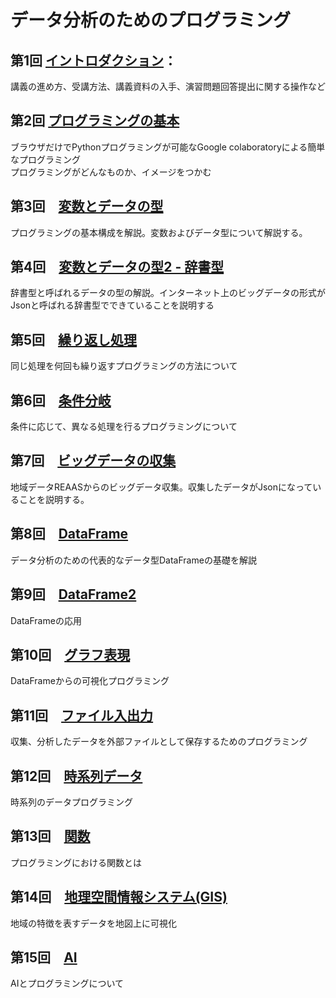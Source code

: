 # データ分析のためのプログラミング

## 第1回 [イントロダクション](https://github.com/ueharaLab/python1_introduction)：  
講義の進め方、受講方法、講義資料の入手、演習問題回答提出に関する操作など

## 第2回 [プログラミングの基本](https://github.com/ueharaLab/python2_basics)  
ブラウザだけでPythonプログラミングが可能なGoogle colaboratoryによる簡単なプログラミング  
プログラミングがどんなものか、イメージをつかむ

## 第3回　[変数とデータの型](https://github.com/ueharaLab/python3_variables)
プログラミングの基本構成を解説。変数およびデータ型について解説する。

## 第4回　[変数とデータの型2 - 辞書型](https://github.com/ueharaLab/python4_dict)
辞書型と呼ばれるデータの型の解説。インターネット上のビッグデータの形式がJsonと呼ばれる辞書型でできていることを説明する

## 第5回　[繰り返し処理](https://github.com/ueharaLab/python5_repeat)
同じ処理を何回も繰り返すプログラミングの方法について

## 第6回　[条件分岐](https://github.com/ueharaLab/python6_ifelse)
条件に応じて、異なる処理を行るプログラミングについて
    
## 第7回　[ビッグデータの収集](https://github.com/ueharaLab/python7_begdata_Resas)
地域データREAASからのビッグデータ収集。収集したデータがJsonになっていることを説明する。

## 第8回　[DataFrame](https://github.com/ueharaLab/python8_dataframe)
データ分析のための代表的なデータ型DataFrameの基礎を解説

## 第9回　[DataFrame2](https://github.com/ueharaLab/python9_dataframe2)
DataFrameの応用

## 第10回　[グラフ表現](https://github.com/ueharaLab/python10_visualization)
DataFrameからの可視化プログラミング

## 第11回　[ファイル入出力](https://github.com/ueharaLab/python11_files)
収集、分析したデータを外部ファイルとして保存するためのプログラミング

## 第12回　[時系列データ](https://github.com/ueharaLab/python12_timeseries)  
時系列のデータプログラミング

## 第13回　[関数](https://github.com/ueharaLab/python13_function)
プログラミングにおける関数とは

## 第14回　[地理空間情報システム(GIS)](https://github.com/ueharaLab/python14_GIS)
地域の特徴を表すデータを地図上に可視化　　

## 第15回　[AI](https://github.com/ueharaLab/python15_AI) 
AIとプログラミングについて
